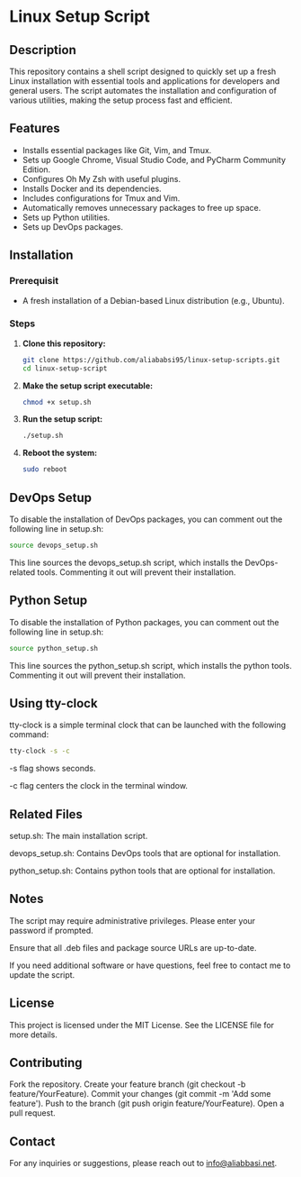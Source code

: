 # Linux Setup Script

## Description

This repository contains a shell script designed to quickly set up a fresh Linux installation with essential tools and applications for developers and general users. The script automates the installation and configuration of various utilities, making the setup process fast and efficient.

## Features

- Installs essential packages like Git, Vim, and Tmux.
- Sets up Google Chrome, Visual Studio Code, and PyCharm Community Edition.
- Configures Oh My Zsh with useful plugins.
- Installs Docker and its dependencies.
- Includes configurations for Tmux and Vim.
- Automatically removes unnecessary packages to free up space.
- Sets up Python utilities.
- Sets up DevOps packages.

## Installation

### Prerequisit

- A fresh installation of a Debian-based Linux distribution (e.g., Ubuntu).

### Steps

1. **Clone this repository:**

   ```bash
   git clone https://github.com/aliababsi95/linux-setup-scripts.git
   cd linux-setup-script

2. **Make the setup script executable:**

   ```bash
   chmod +x setup.sh

3. **Run the setup script:**

   ```bash
   ./setup.sh

4. **Reboot the system:**

   ```bash
   sudo reboot

## DevOps Setup
To disable the installation of DevOps packages, you can comment out the following line in setup.sh:

   ```bash
   source devops_setup.sh
   ```

This line sources the devops_setup.sh script, which installs the DevOps-related tools. Commenting it out will prevent their installation.


## Python Setup
To disable the installation of Python packages, you can comment out the following line in setup.sh:

   ```bash
   source python_setup.sh
   ```

This line sources the python_setup.sh script, which installs the python tools. Commenting it out will prevent their installation.

## Using tty-clock
tty-clock is a simple terminal clock that can be launched with the following command:

   ```bash
   tty-clock -s -c
   ```
-s flag shows seconds.

-c flag centers the clock in the terminal window.

## Related Files
setup.sh: The main installation script.

devops_setup.sh: Contains DevOps tools that are optional for installation.

python_setup.sh: Contains python tools that are optional for installation.

## Notes

The script may require administrative privileges. Please enter your password if prompted.

Ensure that all .deb files and package source URLs are up-to-date.

If you need additional software or have questions, feel free to contact me to update the script.

## License

This project is licensed under the MIT License. See the LICENSE file for more details.

## Contributing

Fork the repository.
Create your feature branch (git checkout -b feature/YourFeature).
Commit your changes (git commit -m 'Add some feature').
Push to the branch (git push origin feature/YourFeature).
Open a pull request.

## Contact

For any inquiries or suggestions, please reach out to info@aliabbasi.net.